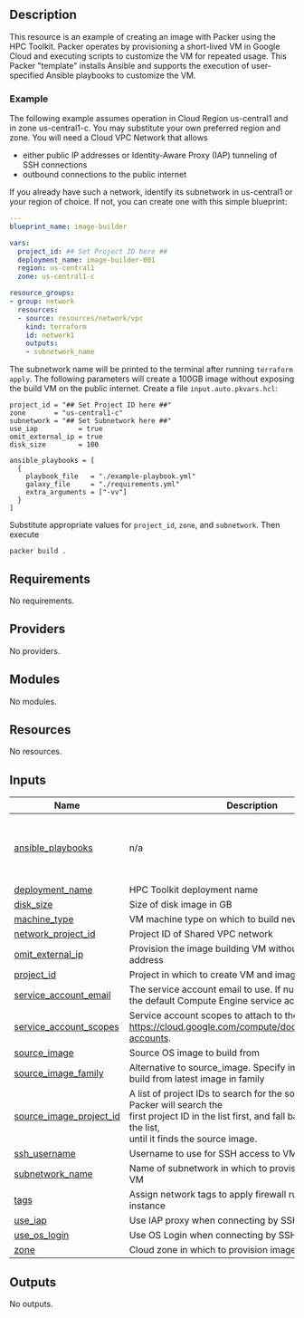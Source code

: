 ## Description

This resource is an example of creating an image with Packer using the HPC
Toolkit. Packer operates by provisioning a short-lived VM in Google Cloud and
executing scripts to customize the VM for repeated usage. This Packer "template"
installs Ansible and supports the execution of user-specified Ansible playbooks
to customize the VM.

### Example

The following example assumes operation in Cloud Region us-central1 and
in zone us-central1-c. You may substitute your own preferred region and zone.
You will need a Cloud VPC Network that allows

* either public IP addresses or Identity-Aware Proxy (IAP) tunneling of SSH
  connections
* outbound connections to the public internet

If you already have such a network, identify its subnetwork in us-central1 or
your region of choice. If not, you can create one with this simple blueprint:

```yaml
---
blueprint_name: image-builder

vars:
  project_id: ## Set Project ID here ##
  deployment_name: image-builder-001
  region: us-central1
  zone: us-central1-c

resource_groups:
- group: network
  resources:
  - source: resources/network/vpc
    kind: terraform
    id: network1
    outputs:
    - subnetwork_name
```

The subnetwork name will be printed to the terminal after running `terraform
apply`. The following parameters will create a 100GB image without exposing the
build VM on the public internet. Create a file `input.auto.pkvars.hcl`:

```hcl
project_id = "## Set Project ID here ##"
zone       = "us-central1-c"
subnetwork = "## Set Subnetwork here ##"
use_iap          = true
omit_external_ip = true
disk_size        = 100

ansible_playbooks = [
  {
    playbook_file   = "./example-playbook.yml"
    galaxy_file     = "./requirements.yml"
    extra_arguments = ["-vv"]
  }
]
```

Substitute appropriate values for `project_id`, `zone`, and `subnetwork`.
Then execute

```shell
packer build .
```

<!-- BEGINNING OF PRE-COMMIT-TERRAFORM DOCS HOOK -->
## Requirements

No requirements.

## Providers

No providers.

## Modules

No modules.

## Resources

No resources.

## Inputs

| Name | Description | Type | Default | Required |
|------|-------------|------|---------|:--------:|
| <a name="input_ansible_playbooks"></a> [ansible\_playbooks](#input\_ansible\_playbooks) | n/a | <pre>list(object({<br>    playbook_file   = string<br>    galaxy_file     = string<br>    extra_arguments = list(string)<br>  }))</pre> | `[]` | no |
| <a name="input_deployment_name"></a> [deployment\_name](#input\_deployment\_name) | HPC Toolkit deployment name | `string` | n/a | yes |
| <a name="input_disk_size"></a> [disk\_size](#input\_disk\_size) | Size of disk image in GB | `number` | `null` | no |
| <a name="input_machine_type"></a> [machine\_type](#input\_machine\_type) | VM machine type on which to build new image | `string` | `"n2-standard-4"` | no |
| <a name="input_network_project_id"></a> [network\_project\_id](#input\_network\_project\_id) | Project ID of Shared VPC network | `string` | `null` | no |
| <a name="input_omit_external_ip"></a> [omit\_external\_ip](#input\_omit\_external\_ip) | Provision the image building VM without a public IP address | `bool` | `false` | no |
| <a name="input_project_id"></a> [project\_id](#input\_project\_id) | Project in which to create VM and image | `string` | n/a | yes |
| <a name="input_service_account_email"></a> [service\_account\_email](#input\_service\_account\_email) | The service account email to use. If null or 'default', then the default Compute Engine service account will be used. | `string` | `null` | no |
| <a name="input_service_account_scopes"></a> [service\_account\_scopes](#input\_service\_account\_scopes) | Service account scopes to attach to the instance. See<br>https://cloud.google.com/compute/docs/access/service-accounts. | `list(string)` | `null` | no |
| <a name="input_source_image"></a> [source\_image](#input\_source\_image) | Source OS image to build from | `string` | `null` | no |
| <a name="input_source_image_family"></a> [source\_image\_family](#input\_source\_image\_family) | Alternative to source\_image. Specify image family to build from latest image in family | `string` | `"hpc-centos-7"` | no |
| <a name="input_source_image_project_id"></a> [source\_image\_project\_id](#input\_source\_image\_project\_id) | A list of project IDs to search for the source image. Packer will search the<br>first project ID in the list first, and fall back to the next in the list,<br>until it finds the source image. | `list(string)` | <pre>[<br>  "cloud-hpc-image-public"<br>]</pre> | no |
| <a name="input_ssh_username"></a> [ssh\_username](#input\_ssh\_username) | Username to use for SSH access to VM | `string` | `"packer"` | no |
| <a name="input_subnetwork_name"></a> [subnetwork\_name](#input\_subnetwork\_name) | Name of subnetwork in which to provision image building VM | `string` | `null` | no |
| <a name="input_tags"></a> [tags](#input\_tags) | Assign network tags to apply firewall rules to VM instance | `list(string)` | `null` | no |
| <a name="input_use_iap"></a> [use\_iap](#input\_use\_iap) | Use IAP proxy when connecting by SSH | `bool` | `false` | no |
| <a name="input_use_os_login"></a> [use\_os\_login](#input\_use\_os\_login) | Use OS Login when connecting by SSH | `bool` | `false` | no |
| <a name="input_zone"></a> [zone](#input\_zone) | Cloud zone in which to provision image building VM | `string` | n/a | yes |

## Outputs

No outputs.
<!-- END OF PRE-COMMIT-TERRAFORM DOCS HOOK -->
